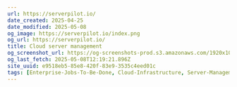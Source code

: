 ```yaml
---
url: https://serverpilot.io/
date_created: 2025-04-25
date_modified: 2025-05-08
og_image: https://serverpilot.io/index.png
og_url: https://serverpilot.io/
title: Cloud server management
og_screenshot_url: https://og-screenshots-prod.s3.amazonaws.com/1920x1080/80/false/10e908110d31ed3c051febb86f5c363906f5ed4e396a7052a9df7a8345a42c94.jpeg
og_last_fetch: 2025-05-08T12:19:21.896Z
site_uuid: e9518eb5-85e8-420f-83e9-3535c4eed01c
tags: [Enterprise-Jobs-To-Be-Done, Cloud-Infrastructure, Server-Management-Tools, DevOps]
---
```


